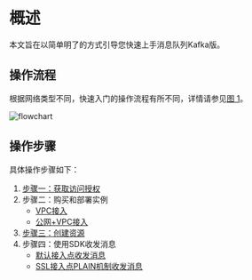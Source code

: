# 概述

本文旨在以简单明了的方式引导您快速上手消息队列Kafka版。

## 操作流程

根据网络类型不同，快速入门的操作流程有所不同，详情请参见[图 1](#fig_7mn_mv3_tjj)。

![flowchart](../images/p113887.png "消息队列Kafka版快速入门操作流程")

## 操作步骤

具体操作步骤如下：

1.  [步骤一：获取访问授权](/intl.zh-CN/快速入门/步骤一：获取访问授权.md)
2.  步骤二：购买和部署实例
    -   [VPC接入](/intl.zh-CN/快速入门/步骤二：购买和部署实例/VPC接入.md)
    -   [公网+VPC接入]()
3.  [步骤三：创建资源](/intl.zh-CN/快速入门/步骤三：创建资源.md)
4.  步骤四：使用SDK收发消息
    -   [默认接入点收发消息](/intl.zh-CN/快速入门/步骤四：使用SDK收发消息/默认接入点收发消息.md)
    -   [SSL接入点PLAIN机制收发消息]()

